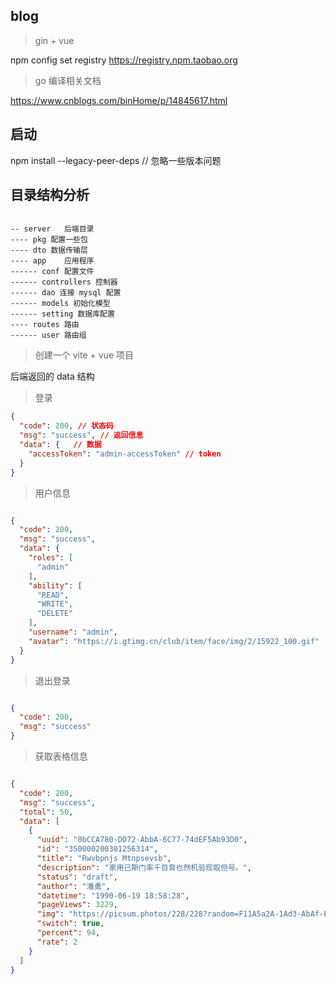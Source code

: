 ## blog

> gin + vue

npm config set registry https://registry.npm.taobao.org

> go 编译相关文档

https://www.cnblogs.com/binHome/p/14845617.html

## 启动

npm install --legacy-peer-deps  // 忽略一些版本问题

## 目录结构分析

```

-- server   后端目录
---- pkg 配置一些包
---- dto 数据传输层
---- app    应用程序
------ conf 配置文件
------ controllers 控制器
------ dao 连接 mysql 配置
------ models 初始化模型
------ setting 数据库配置
---- routes 路由
------ user 路由组

```


> 创建一个 vite + vue 项目

后端返回的 data 结构

> 登录

```json
{
  "code": 200, // 状态码
  "msg": "success", // 返回信息
  "data": {   // 数据
    "accessToken": "admin-accessToken" // token
  }
}

```

> 用户信息

```json

{
  "code": 200,
  "msg": "success",
  "data": {
    "roles": [
      "admin"
    ],
    "ability": [
      "READ",
      "WRITE",
      "DELETE"
    ],
    "username": "admin",
    "avatar": "https://i.gtimg.cn/club/item/face/img/2/15922_100.gif"
  }
}

```

> 退出登录

```json

{
  "code": 200,
  "msg": "success"
}

```

> 获取表格信息

```json

{
  "code": 200,
  "msg": "success",
  "total": 50,
  "data": [
    {
      "uuid": "0bCCA780-DD72-AbbA-6C77-74dEF5Ab93D0",
      "id": "350000200301256314",
      "title": "Rwvbpnjs Mtnpsevsb",
      "description": "家用己斯门率千目育也然机验现取但号。",
      "status": "draft",
      "author": "潘勇",
      "datetime": "1990-06-19 18:58:28",
      "pageViews": 3229,
      "img": "https://picsum.photos/228/228?random=F11A5a2A-1Ad3-AbAf-FE1c-eFFfFC8CdBBF",
      "switch": true,
      "percent": 94,
      "rate": 2
    }
  ]
}

```